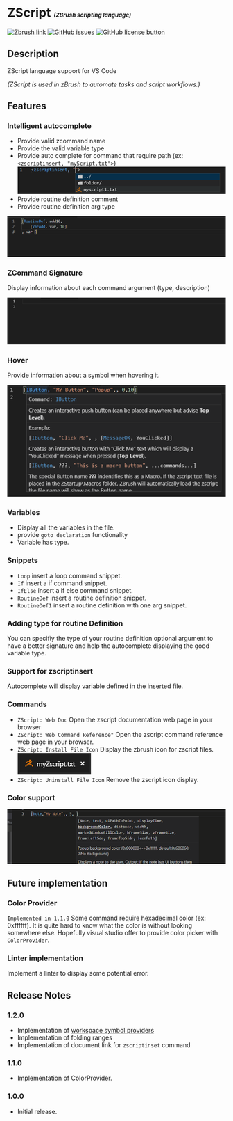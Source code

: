 # ZScript <font size="2"><em>(ZBrush scripting language)</em></font>

[![Zbrush link](https://img.shields.io/badge/ZBrush-ZScript-orange.svg)](http://docs.pixologic.com/user-guide/customizing-zbrush/zscripting/)
[![GitHub issues](https://img.shields.io/github/issues/JonasOuellet/vscode-zscript.svg)](https://github.com/JonasOuellet/vscode-zscript/issues)
[![GitHub license button](https://img.shields.io/github/license/JonasOuellet/vscode-zscript.svg)](https://github.com/JonasOuellet/vscode-zscript/blob/master/LICENSE)

## Description

ZScript language support for VS Code

*(ZScript is used in zBrush to automate tasks and script workflows.)*


## Features

### Intelligent autocomplete

* Provide valid zcommand name
* Provide the valid variable type
* Provide auto complete for command that require path (ex: `<zscriptinsert, "myScript.txt">`)
![zscriptinsert_auto](https://raw.githubusercontent.com/JonasOuellet/vscode-zscript/master/images/zscriptinsert_auto.png)
* Provide routine definition comment
* Provide routine definition arg type

![routine_auto](https://raw.githubusercontent.com/JonasOuellet/vscode-zscript/master/images/routine_auto.gif)

### ZCommand Signature

Display information about each command argument (type, description)

![signature](https://raw.githubusercontent.com/JonasOuellet/vscode-zscript/master/images/signature.gif)

### Hover

Provide information about a symbol when hovering it.

![hover](https://raw.githubusercontent.com/JonasOuellet/vscode-zscript/master/images/hover.png)

### Variables 

* Display all the variables in the file.
* provide `goto declaration` functionality
* Variable has type.

### Snippets

* `Loop` insert a loop command snippet.
* `If` insert a if command snippet.
* `IfElse` insert a if else command snippet.
* `RoutineDef` insert a routine definition snippet.
* `RoutineDef1` insert a routine definition with one arg snippet.

### Adding type for routine Definition

You can specifiy the type of your routine definition optional argument to have a better signature and help the autocomplete displaying the good variable type.

### Support for zscriptinsert

Autocomplete will display variable defined in the inserted file.

### Commands

* `ZScript: Web Doc` Open the zscript documentation web page in your browser
* `ZScript: Web Command Reference"` Open the zscript command reference web page in your browser.
* `ZScript: Install File Icon` Display the zbrush icon for zscript files.![zscript_file_icon](https://raw.githubusercontent.com/JonasOuellet/vscode-zscript/master/images/zscript_file_icon.png)
* `ZScript: Uninstall File Icon` Remove the zscript icon display.

### Color support

![colorProvider](https://raw.githubusercontent.com/JonasOuellet/vscode-zscript/master/images/colorProvider.gif)


## Future implementation

### Color Provider

`Implemented in 1.1.0` Some command require hexadecimal color (ex: 0xffffff). It is quite hard to know what the color is without looking somewhere else. Hopefully visual studio offer to provide color picker with `ColorProvider`.

### Linter implementation

Implement a linter to display some potential error.


## Release Notes

### 1.2.0
* Implementation of [workspace symbol providers](https://code.visualstudio.com/docs/editor/editingevolved#_open-symbol-by-name)
* Implementation of folding ranges
* Implementation of document link for `zscriptinset` command

### 1.1.0

* Implementation of ColorProvider.

### 1.0.0

* Initial release.